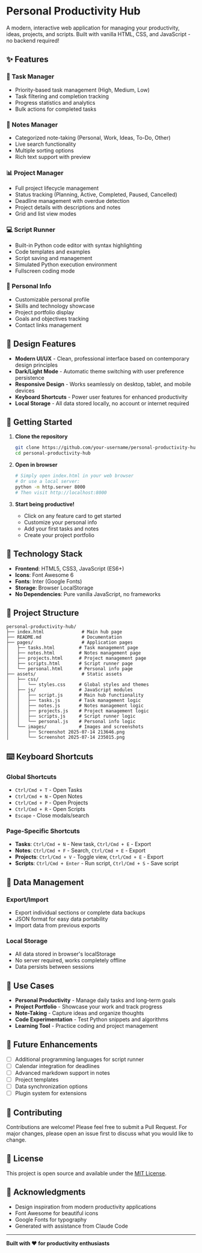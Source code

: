# Personal Productivity Hub

A modern, interactive web application for managing your productivity, ideas, projects, and scripts. Built with vanilla HTML, CSS, and JavaScript - no backend required!

## ✨ Features

### 🎯 Task Manager
- Priority-based task management (High, Medium, Low)
- Task filtering and completion tracking
- Progress statistics and analytics
- Bulk actions for completed tasks

### 📝 Notes Manager
- Categorized note-taking (Personal, Work, Ideas, To-Do, Other)
- Live search functionality
- Multiple sorting options
- Rich text support with preview

### 📊 Project Manager
- Full project lifecycle management
- Status tracking (Planning, Active, Completed, Paused, Cancelled)
- Deadline management with overdue detection
- Project details with descriptions and notes
- Grid and list view modes

### 💻 Script Runner
- Built-in Python code editor with syntax highlighting
- Code templates and examples
- Script saving and management
- Simulated Python execution environment
- Fullscreen coding mode

### 👤 Personal Info
- Customizable personal profile
- Skills and technology showcase
- Project portfolio display
- Goals and objectives tracking
- Contact links management

## 🎨 Design Features

- **Modern UI/UX** - Clean, professional interface based on contemporary design principles
- **Dark/Light Mode** - Automatic theme switching with user preference persistence
- **Responsive Design** - Works seamlessly on desktop, tablet, and mobile devices
- **Keyboard Shortcuts** - Power user features for enhanced productivity
- **Local Storage** - All data stored locally, no account or internet required

## 🚀 Getting Started

1. **Clone the repository**
   ```bash
   git clone https://github.com/your-username/personal-productivity-hub.git
   cd personal-productivity-hub
   ```

2. **Open in browser**
   ```bash
   # Simply open index.html in your web browser
   # Or use a local server:
   python -m http.server 8000
   # Then visit http://localhost:8000
   ```

3. **Start being productive!**
   - Click on any feature card to get started
   - Customize your personal info
   - Add your first tasks and notes
   - Create your project portfolio

## 🔧 Technology Stack

- **Frontend**: HTML5, CSS3, JavaScript (ES6+)
- **Icons**: Font Awesome 6
- **Fonts**: Inter (Google Fonts)
- **Storage**: Browser LocalStorage
- **No Dependencies**: Pure vanilla JavaScript, no frameworks

## 📁 Project Structure

```
personal-productivity-hub/
├── index.html              # Main hub page
├── README.md               # Documentation
├── pages/                  # Application pages
│   ├── tasks.html         # Task management page
│   ├── notes.html         # Notes management page
│   ├── projects.html      # Project management page
│   ├── scripts.html       # Script runner page
│   └── personal.html      # Personal info page
├── assets/                 # Static assets
│   ├── css/
│   │   └── styles.css     # Global styles and themes
│   ├── js/                # JavaScript modules
│   │   ├── script.js      # Main hub functionality
│   │   ├── tasks.js       # Task management logic
│   │   ├── notes.js       # Notes management logic
│   │   ├── projects.js    # Project management logic
│   │   ├── scripts.js     # Script runner logic
│   │   └── personal.js    # Personal info logic
│   └── images/            # Images and screenshots
│       ├── Screenshot 2025-07-14 213646.png
│       └── Screenshot 2025-07-14 235015.png
```

## ⌨️ Keyboard Shortcuts

### Global Shortcuts
- `Ctrl/Cmd + T` - Open Tasks
- `Ctrl/Cmd + N` - Open Notes  
- `Ctrl/Cmd + P` - Open Projects
- `Ctrl/Cmd + R` - Open Scripts
- `Escape` - Close modals/search

### Page-Specific Shortcuts
- **Tasks**: `Ctrl/Cmd + N` - New task, `Ctrl/Cmd + E` - Export
- **Notes**: `Ctrl/Cmd + F` - Search, `Ctrl/Cmd + E` - Export
- **Projects**: `Ctrl/Cmd + V` - Toggle view, `Ctrl/Cmd + E` - Export
- **Scripts**: `Ctrl/Cmd + Enter` - Run script, `Ctrl/Cmd + S` - Save script

## 💾 Data Management

### Export/Import
- Export individual sections or complete data backups
- JSON format for easy data portability
- Import data from previous exports

### Local Storage
- All data stored in browser's localStorage
- No server required, works completely offline
- Data persists between sessions

## 🎯 Use Cases

- **Personal Productivity** - Manage daily tasks and long-term goals
- **Project Portfolio** - Showcase your work and track progress  
- **Note-Taking** - Capture ideas and organize thoughts
- **Code Experimentation** - Test Python snippets and algorithms
- **Learning Tool** - Practice coding and project management

## 🔮 Future Enhancements

- [ ] Additional programming languages for script runner
- [ ] Calendar integration for deadlines
- [ ] Advanced markdown support in notes
- [ ] Project templates
- [ ] Data synchronization options
- [ ] Plugin system for extensions

## 🤝 Contributing

Contributions are welcome! Please feel free to submit a Pull Request. For major changes, please open an issue first to discuss what you would like to change.

## 📄 License

This project is open source and available under the [MIT License](LICENSE).

## 🙏 Acknowledgments

- Design inspiration from modern productivity applications
- Font Awesome for beautiful icons
- Google Fonts for typography
- Generated with assistance from Claude Code

---

**Built with ❤️ for productivity enthusiasts**